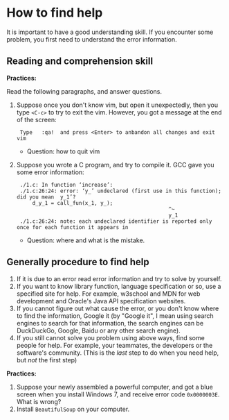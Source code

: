 # How to find help

It is important to have a good understanding skill. If you encounter some problem, you first need to understand the error information. 

## Reading and comprehension skill

**Practices:**

Read the following paragraphs, and answer questions.

1. Suppose once you don't know vim, but open it unexpectedly, then you type `<C-c>` to try to exit the vim. However, you got a message at the end of the screen:

		Type   :qa!  and press <Enter> to anbandon all changes and exit vim

	- Question: how to quit vim

2. Suppose you wrote a C program, and try to compile it. GCC gave you some error information:

		./1.c: In function ‘increase’:
		./1.c:26:24: error: ‘y_’ undeclared (first use in this function); did you mean  y_1’?
			d_y_1 = call_fun(x_1, y_);
														^~
														y_1
		./1.c:26:24: note: each undeclared identifier is reported only once for each function it appears in

	- Question: where and what is the mistake.

## Generally procedure to find help

1. If it is due to an error read error information and try to solve by yourself.  
2. If you want to know library function, language specification or so, use a specified site for help. For example, w3school and MDN for web development and Oracle's Java API specification websites.
3. If you cannot figure out what cause the error, or you don't know where to find the information, Google it (by "Google it", I mean using search engines to search for that information, the search engines can be DuckDuckGo, Google, Baidu or any other search engine).
4. If you still cannot solve you problem using above ways, find some people for help. For example, your teammates, the developers or the software's community. (This is the _last_ step to do when you need help, but _not_ the first step)

**Practices:**
1. Suppose your newly assembled a powerful computer, and got a blue screen when you install Windows 7, and receive error code `0x0000003E`. What is wrong? 
2. Install `BeautifulSoup` on your computer. 


